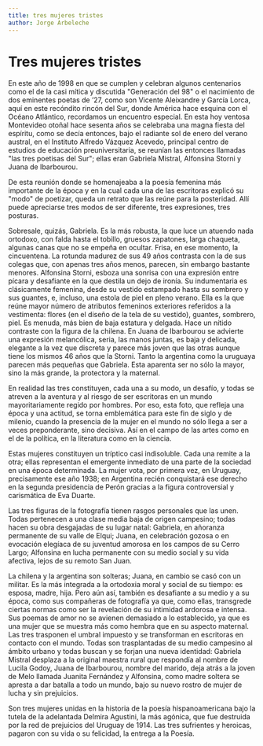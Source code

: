 ```yaml
---
title: tres mujeres tristes
author: Jorge Arbeleche
---
```

# Tres mujeres tristes 

En este año de 1998 en que se cumplen y celebran algunos centenarios como el de la casi mítica y discutida "Generación del 98" o el nacimiento de dos eminentes poetas de ’27, como son Vicente Aleixandre y García Lorca, aquí en este recóndito rincón del Sur, donde América hace esquina con el Océano Atlántico, recordamos un encuentro especial. En esta hoy ventosa Montevideo otoñal hace sesenta años se celebraba una magna fiesta del espíritu, como se decía entonces, bajo el radiante sol de enero del verano austral, en el Instituto Alfredo Vázquez Acevedo, principal centro de estudios de educación preuniversitaria, se reunían las entonces llamadas "las tres poetisas del Sur"; ellas eran Gabriela Mistral, Alfonsina Storni y Juana de Ibarbourou.

De esta reunión donde se homenajeaba a la poesía femenina más importante de la época y en la cual cada una de las escritoras explicó su "modo" de poetizar, queda un retrato que las reúne para la posteridad. Allí puede apreciarse tres modos de ser diferente, tres expresiones, tres posturas.

Sobresale, quizás, Gabriela. Es la más robusta, la que luce un atuendo nada ortodoxo, con falda hasta el tobillo, gruesos zapatones, larga chaqueta, algunas canas que no se empeña en ocultar. Frisa, en ese momento, la cincuentena. La rotunda madurez de sus 49 años contrasta con la de sus colegas que, con apenas tres años menos, parecen, sin embargo bastante menores. Alfonsina Storni, esboza una sonrisa con una expresión entre pícara y desafiante en la que destila un dejo de ironía. Su indumentaria es clásicamente femenina, desde su vestido estampado hasta su sombrero y sus guantes, e, incluso, una estola de piel en pleno verano. Ella es la que reúne mayor número de atributos femeninos exteriores referidos a la vestimenta: flores (en el diseño de la tela de su vestido), guantes, sombrero, piel. Es menuda, más bien de baja estatura y delgada. Hace un nítido contraste con la figura de la chilena. En Juana de Ibarbourou se advierte una expresión melancólica, seria, las manos juntas, es baja y delicada, elegante a la vez que discreta y parece más joven que las otras aunque tiene los mismos 46 años que la Storni. Tanto la argentina como la uruguaya parecen más pequeñas que Gabriela. Esta aparenta ser no sólo la mayor, sino la más grande, la protectora y la maternal.

En realidad las tres constituyen, cada una a su modo, un desafío, y todas se atreven a la aventura y al riesgo de ser escritoras en un mundo mayoritariamente regido por hombres. Por eso, esta foto, que refleja una época y una actitud, se torna emblemática para este fin de siglo y de milenio, cuando la presencia de la mujer en el mundo no sólo llega a ser a veces preponderante, sino decisiva. Así en el campo de las artes como en el de la política, en la literatura como en la ciencia.

Estas mujeres constituyen un tríptico casi indisoluble. Cada una remite a la otra; ellas representan el emergente inmediato de una parte de la sociedad en una época determinada. La mujer vota, por primera vez, en Uruguay, precisamente ese año 1938; en Argentina recién conquistará ese derecho en la segunda presidencia de Perón gracias a la figura controversial y carismática de Eva Duarte.

Las tres figuras de la fotografía tienen rasgos personales que las unen. Todas pertenecen a una clase media baja de origen campesino; todas hacen su obra desgajadas de su lugar natal: Gabriela, en añoranza permanente de su valle de Elqui; Juana, en celebración gozosa o en evocación elegíaca de su juventud amorosa en los campos de su Cerro Largo; Alfonsina en lucha permanente con su medio social y su vida afectiva, lejos de su remoto San Juan.

La chilena y la argentina son solteras; Juana, en cambio se casó con un militar. Es la más integrada a la ortodoxia moral y social de su tiempo: es esposa, madre, hija. Pero aún así, también es desafiante a su medio y a su época, como sus compañeras de fotografía ya que, como ellas, transgrede ciertas normas como ser la revelación de su intimidad ardorosa e intensa. Sus poemas de amor no se avienen demasiado a lo establecido, ya que es una mujer que se muestra más como hembra que en su aspecto maternal. Las tres trasponen el umbral impuesto y se transforman en escritoras en contacto con el mundo. Todas son trasplantadas de su medio campesino al ámbito urbano y todas buscan y se forjan una nueva identidad: Gabriela Mistral desplaza a la original maestra rural que respondía al nombre de Lucila Godoy, Juana de Ibarbourou, nombre del marido, deja atrás a la joven de Melo llamada Juanita Fernández y Alfonsina, como madre soltera se apresta a dar batalla a todo un mundo, bajo su nuevo rostro de mujer de lucha y sin prejuicios.

Son tres mujeres unidas en la historia de la poesía hispanoamericana bajo la tutela de la adelantada Delmira Agustini, la más agónica, que fue destruida por la red de prejuicios del Uruguay de 1914. Las tres sufrientes y heroicas, pagaron con su vida o su felicidad, la entrega a la Poesía.
